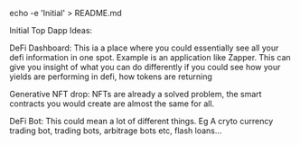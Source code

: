 echo -e 'Initial' > README.md

Initial
Top Dapp Ideas:

DeFi Dashboard: 
This ia a place where you could essentially see all your defi information in one spot.
Example is an application like Zapper.
This can give you insight of what you can do differently if you could see how your yields are performing in defi, how tokens are returning

Generative NFT drop:
NFTs are already a solved problem, the smart contracts you would create are almost the same for all.

DeFi Bot:
This could mean a lot of different things. Eg A cryto currency trading bot, 
trading bots, arbitrage bots etc, flash loans...